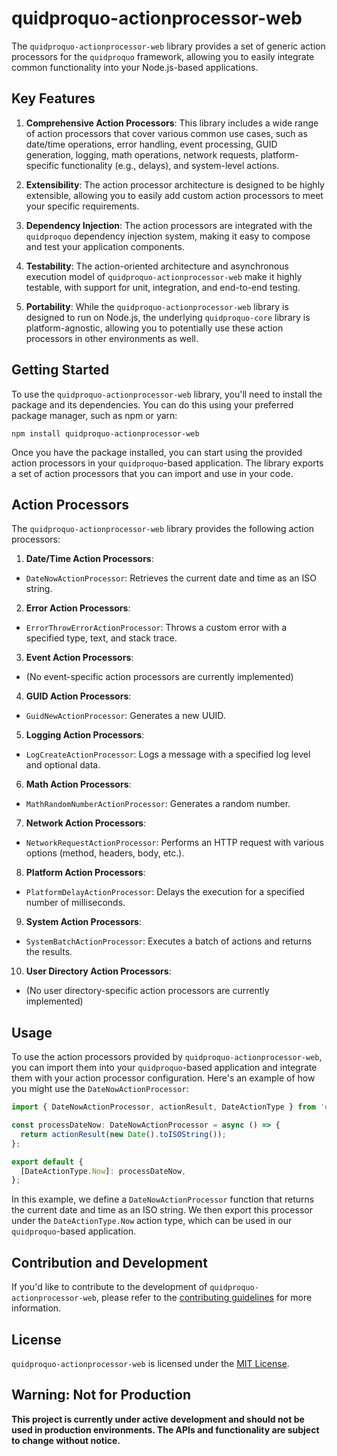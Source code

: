 # quidproquo-actionprocessor-web

The `quidproquo-actionprocessor-web` library provides a set of generic action processors for the `quidproquo` framework, allowing you to easily
integrate common functionality into your Node.js-based applications.

## Key Features

1. **Comprehensive Action Processors**: This library includes a wide range of action processors that cover various common use cases, such as date/time
   operations, error handling, event processing, GUID generation, logging, math operations, network requests, platform-specific functionality (e.g.,
   delays), and system-level actions.

2. **Extensibility**: The action processor architecture is designed to be highly extensible, allowing you to easily add custom action processors to
   meet your specific requirements.

3. **Dependency Injection**: The action processors are integrated with the `quidproquo` dependency injection system, making it easy to compose and
   test your application components.

4. **Testability**: The action-oriented architecture and asynchronous execution model of `quidproquo-actionprocessor-web` make it highly testable,
   with support for unit, integration, and end-to-end testing.

5. **Portability**: While the `quidproquo-actionprocessor-web` library is designed to run on Node.js, the underlying `quidproquo-core` library is
   platform-agnostic, allowing you to potentially use these action processors in other environments as well.

## Getting Started

To use the `quidproquo-actionprocessor-web` library, you'll need to install the package and its dependencies. You can do this using your preferred
package manager, such as npm or yarn:

```
npm install quidproquo-actionprocessor-web
```

Once you have the package installed, you can start using the provided action processors in your `quidproquo`-based application. The library exports a
set of action processors that you can import and use in your code.

## Action Processors

The `quidproquo-actionprocessor-web` library provides the following action processors:

1. **Date/Time Action Processors**:

- `DateNowActionProcessor`: Retrieves the current date and time as an ISO string.

2. **Error Action Processors**:

- `ErrorThrowErrorActionProcessor`: Throws a custom error with a specified type, text, and stack trace.

3. **Event Action Processors**:

- (No event-specific action processors are currently implemented)

4. **GUID Action Processors**:

- `GuidNewActionProcessor`: Generates a new UUID.

5. **Logging Action Processors**:

- `LogCreateActionProcessor`: Logs a message with a specified log level and optional data.

6. **Math Action Processors**:

- `MathRandomNumberActionProcessor`: Generates a random number.

7. **Network Action Processors**:

- `NetworkRequestActionProcessor`: Performs an HTTP request with various options (method, headers, body, etc.).

8. **Platform Action Processors**:

- `PlatformDelayActionProcessor`: Delays the execution for a specified number of milliseconds.

9. **System Action Processors**:

- `SystemBatchActionProcessor`: Executes a batch of actions and returns the results.

10. **User Directory Action Processors**:

- (No user directory-specific action processors are currently implemented)

## Usage

To use the action processors provided by `quidproquo-actionprocessor-web`, you can import them into your `quidproquo`-based application and integrate
them with your action processor configuration. Here's an example of how you might use the `DateNowActionProcessor`:

```typescript
import { DateNowActionProcessor, actionResult, DateActionType } from 'quidproquo-actionprocessor-web';

const processDateNow: DateNowActionProcessor = async () => {
  return actionResult(new Date().toISOString());
};

export default {
  [DateActionType.Now]: processDateNow,
};
```

In this example, we define a `DateNowActionProcessor` function that returns the current date and time as an ISO string. We then export this processor
under the `DateActionType.Now` action type, which can be used in our `quidproquo`-based application.

## Contribution and Development

If you'd like to contribute to the development of `quidproquo-actionprocessor-web`, please refer to the
[contributing guidelines](https://github.com/joe-coady/quidproquo/blob/main/CONTRIBUTING.md) for more information.

## License

`quidproquo-actionprocessor-web` is licensed under the [MIT License](https://github.com/joe-coady/quidproquo/blob/main/LICENSE).

## Warning: Not for Production

**This project is currently under active development and should not be used in production environments. The APIs and functionality are subject to
change without notice.**
